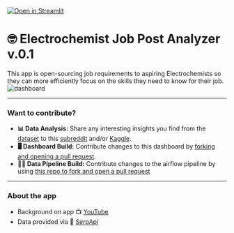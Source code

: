 [![Open in Streamlit](https://static.streamlit.io/badges/streamlit_badge_black_white.svg)](https://jobdata.streamlit.app/)
# 🤓 Electrochemist Job Post Analyzer v.0.1  
This app is open-sourcing job requirements to aspiring Electrochemists so they can more efficiently focus on the skills they need to know for their job. 
![dashboard](/images/dashboard.png)



---
### Want to contribute?  
- **📊 Data Analysis:** Share any interesting insights you find from the [dataset](https://www.kaggle.com/datasets/lukebarousse/data-analyst-job-postings-google-search) to this [subreddit](https://www.reddit.com/r/DataNerd/) and/or [Kaggle](https://www.kaggle.com/code/lukebarousse/eda-of-job-posting-data).  
- **🖥️ Dashboard Build:** Contribute changes to this dashboard by [forking and opening a pull request](https://github.com/lukebarousse/Data_Analyst_Streamlit_App_V1/pulls).
- **👨‍🔧 Data Pipeline Build:** Contribute changes to the airflow pipeline by using [this repo to fork and open a pull request](https://github.com/lukebarousse/Data_Job_Pipeline_Airflow)
---
### About the app
- Background on app 📺 [YouTube](https://www.youtube.com/lukebarousse)
- Data provided via 🤖 [SerpApi](https://serpapi.com/)
